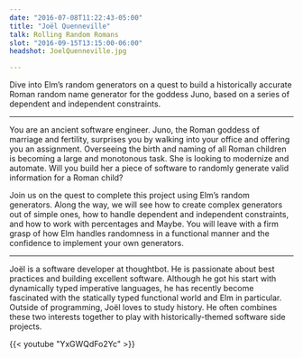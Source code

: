 ```yaml
---
date: "2016-07-08T11:22:43-05:00"
title: "Joël Quenneville"
talk: Rolling Random Romans
slot: "2016-09-15T13:15:00-06:00"
headshot: JoelQuenneville.jpg

---
```


Dive into Elm’s random generators on a quest to build a historically accurate
Roman random name generator for the goddess Juno, based on a series of dependent
and independent constraints.

<!--more-->
---

You are an ancient software engineer. Juno, the Roman goddess of marriage and
fertility, surprises you by walking into your office and offering you an
assignment. Overseeing the birth and naming of all Roman children is becoming a
large and monotonous task. She is looking to modernize and automate. Will you
build her a piece of software to randomly generate valid information for a Roman
child?

Join us on the quest to complete this project using Elm’s random generators.
Along the way, we will see how to create complex generators out of simple ones,
how to handle dependent and independent constraints, and how to work with
percentages and Maybe. You will leave with a firm grasp of how Elm handles
randomness in a functional manner and the confidence to implement your own
generators.

---

Joël is a software developer at thoughtbot. He is passionate about best
practices and building excellent software. Although he got his start with
dynamically typed imperative languages, he has recently become fascinated with
the statically typed functional world and Elm in particular. Outside of
programming, Joël loves to study history. He often combines these two interests
together to play with historically-themed software side projects.

{{< youtube "YxGWQdFo2Yc" >}}
